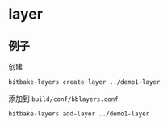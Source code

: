 # layer

## 例子

创建

```sh
bitbake-layers create-layer ../demo1-layer
```

添加到 `build/conf/bblayers.conf`

```sh
bitbake-layers add-layer ../demo1-layer
```
